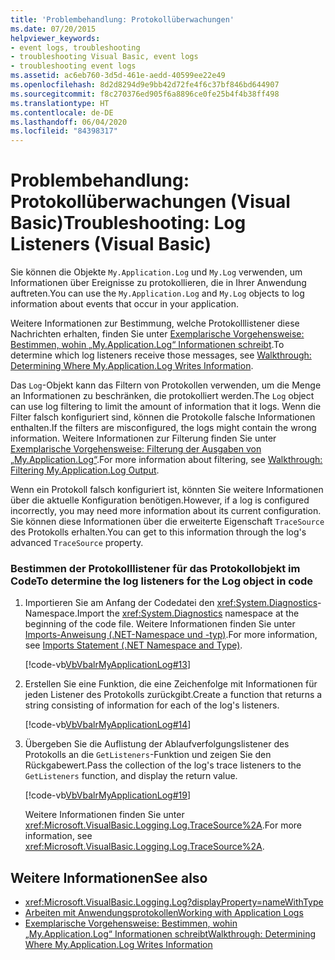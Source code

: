 ```yaml
---
title: 'Problembehandlung: Protokollüberwachungen'
ms.date: 07/20/2015
helpviewer_keywords:
- event logs, troubleshooting
- troubleshooting Visual Basic, event logs
- troubleshooting event logs
ms.assetid: ac6eb760-3d5d-461e-aedd-40599ee22e49
ms.openlocfilehash: 8d2d8294d9e9bb42d72fe4f6c37bf846bd644907
ms.sourcegitcommit: f8c270376ed905f6a8896ce0fe25b4f4b38ff498
ms.translationtype: HT
ms.contentlocale: de-DE
ms.lasthandoff: 06/04/2020
ms.locfileid: "84398317"
---
```

# <a name="troubleshooting-log-listeners-visual-basic"></a><span data-ttu-id="e5d97-102">Problembehandlung: Protokollüberwachungen (Visual Basic)</span><span class="sxs-lookup"><span data-stu-id="e5d97-102">Troubleshooting: Log Listeners (Visual Basic)</span></span>

<span data-ttu-id="e5d97-103">Sie können die Objekte `My.Application.Log` und `My.Log` verwenden, um Informationen über Ereignisse zu protokollieren, die in Ihrer Anwendung auftreten.</span><span class="sxs-lookup"><span data-stu-id="e5d97-103">You can use the `My.Application.Log` and `My.Log` objects to log information about events that occur in your application.</span></span>  
  
 <span data-ttu-id="e5d97-104">Weitere Informationen zur Bestimmung, welche Protokolllistener diese Nachrichten erhalten, finden Sie unter [Exemplarische Vorgehensweise: Bestimmen, wohin „My.Application.Log“ Informationen schreibt](walkthrough-determining-where-my-application-log-writes-information.md).</span><span class="sxs-lookup"><span data-stu-id="e5d97-104">To determine which log listeners receive those messages, see [Walkthrough: Determining Where My.Application.Log Writes Information](walkthrough-determining-where-my-application-log-writes-information.md).</span></span>  
  
 <span data-ttu-id="e5d97-105">Das `Log`-Objekt kann das Filtern von Protokollen verwenden, um die Menge an Informationen zu beschränken, die protokolliert werden.</span><span class="sxs-lookup"><span data-stu-id="e5d97-105">The `Log` object can use log filtering to limit the amount of information that it logs.</span></span> <span data-ttu-id="e5d97-106">Wenn die Filter falsch konfiguriert sind, können die Protokolle falsche Informationen enthalten.</span><span class="sxs-lookup"><span data-stu-id="e5d97-106">If the filters are misconfigured, the logs might contain the wrong information.</span></span> <span data-ttu-id="e5d97-107">Weitere Informationen zur Filterung finden Sie unter [Exemplarische Vorgehensweise: Filterung der Ausgaben von „My.Application.Log“](walkthrough-filtering-my-application-log-output.md).</span><span class="sxs-lookup"><span data-stu-id="e5d97-107">For more information about filtering, see [Walkthrough: Filtering My.Application.Log Output](walkthrough-filtering-my-application-log-output.md).</span></span>  
  
 <span data-ttu-id="e5d97-108">Wenn ein Protokoll falsch konfiguriert ist, könnten Sie weitere Informationen über die aktuelle Konfiguration benötigen.</span><span class="sxs-lookup"><span data-stu-id="e5d97-108">However, if a log is configured incorrectly, you may need more information about its current configuration.</span></span> <span data-ttu-id="e5d97-109">Sie können diese Informationen über die erweiterte Eigenschaft `TraceSource` des Protokolls erhalten.</span><span class="sxs-lookup"><span data-stu-id="e5d97-109">You can get to this information through the log's advanced `TraceSource` property.</span></span>  
  
### <a name="to-determine-the-log-listeners-for-the-log-object-in-code"></a><span data-ttu-id="e5d97-110">Bestimmen der Protokolllistener für das Protokollobjekt im Code</span><span class="sxs-lookup"><span data-stu-id="e5d97-110">To determine the log listeners for the Log object in code</span></span>  
  
1. <span data-ttu-id="e5d97-111">Importieren Sie am Anfang der Codedatei den <xref:System.Diagnostics>-Namespace.</span><span class="sxs-lookup"><span data-stu-id="e5d97-111">Import the <xref:System.Diagnostics> namespace at the beginning of the code file.</span></span> <span data-ttu-id="e5d97-112">Weitere Informationen finden Sie unter [Imports-Anweisung (.NET-Namespace und -typ)](../../../language-reference/statements/imports-statement-net-namespace-and-type.md).</span><span class="sxs-lookup"><span data-stu-id="e5d97-112">For more information, see [Imports Statement (.NET Namespace and Type)](../../../language-reference/statements/imports-statement-net-namespace-and-type.md).</span></span>  
  
     [!code-vb[VbVbalrMyApplicationLog#13](~/samples/snippets/visualbasic/VS_Snippets_VBCSharp/VbVbalrMyApplicationLog/VB/Form1.vb#13)]  
  
2. <span data-ttu-id="e5d97-113">Erstellen Sie eine Funktion, die eine Zeichenfolge mit Informationen für jeden Listener des Protokolls zurückgibt.</span><span class="sxs-lookup"><span data-stu-id="e5d97-113">Create a function that returns a string consisting of information for each of the log's listeners.</span></span>  
  
     [!code-vb[VbVbalrMyApplicationLog#14](~/samples/snippets/visualbasic/VS_Snippets_VBCSharp/VbVbalrMyApplicationLog/VB/Form1.vb#14)]  
  
3. <span data-ttu-id="e5d97-114">Übergeben Sie die Auflistung der Ablaufverfolgungslistener des Protokolls an die `GetListeners`-Funktion und zeigen Sie den Rückgabewert.</span><span class="sxs-lookup"><span data-stu-id="e5d97-114">Pass the collection of the log's trace listeners to the `GetListeners` function, and display the return value.</span></span>  
  
     [!code-vb[VbVbalrMyApplicationLog#19](~/samples/snippets/visualbasic/VS_Snippets_VBCSharp/VbVbalrMyApplicationLog/VB/Form1.vb#19)]  
  
     <span data-ttu-id="e5d97-115">Weitere Informationen finden Sie unter <xref:Microsoft.VisualBasic.Logging.Log.TraceSource%2A>.</span><span class="sxs-lookup"><span data-stu-id="e5d97-115">For more information, see <xref:Microsoft.VisualBasic.Logging.Log.TraceSource%2A>.</span></span>  
  
## <a name="see-also"></a><span data-ttu-id="e5d97-116">Weitere Informationen</span><span class="sxs-lookup"><span data-stu-id="e5d97-116">See also</span></span>

- <xref:Microsoft.VisualBasic.Logging.Log?displayProperty=nameWithType>
- [<span data-ttu-id="e5d97-117">Arbeiten mit Anwendungsprotokollen</span><span class="sxs-lookup"><span data-stu-id="e5d97-117">Working with Application Logs</span></span>](working-with-application-logs.md)
- [<span data-ttu-id="e5d97-118">Exemplarische Vorgehensweise: Bestimmen, wohin „My.Application.Log“ Informationen schreibt</span><span class="sxs-lookup"><span data-stu-id="e5d97-118">Walkthrough: Determining Where My.Application.Log Writes Information</span></span>](walkthrough-determining-where-my-application-log-writes-information.md)
